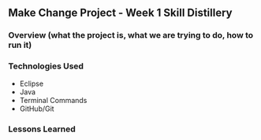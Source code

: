 ## Make Change Project - Week 1 Skill Distillery

### Overview (what the project is, what we are trying to do, how to run it)

### Technologies Used 
- Eclipse
- Java
- Terminal Commands
- GitHub/Git 

### Lessons Learned